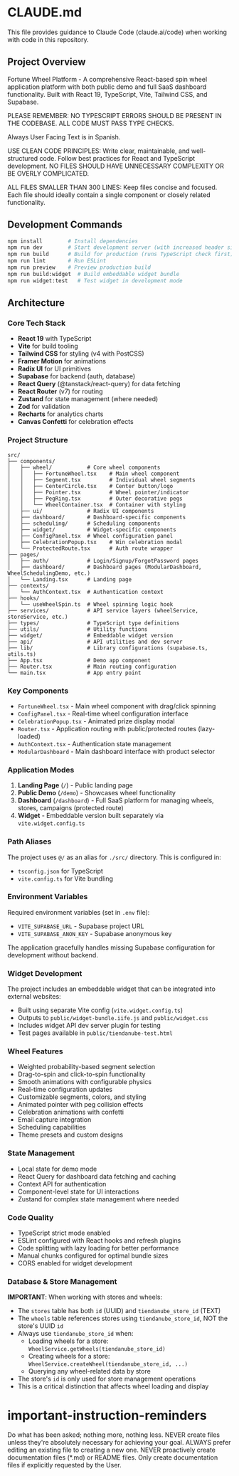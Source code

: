 # CLAUDE.md

This file provides guidance to Claude Code (claude.ai/code) when working with code in this repository.

## Project Overview

Fortune Wheel Platform - A comprehensive React-based spin wheel application platform with both public demo and full SaaS dashboard functionality. Built with React 19, TypeScript, Vite, Tailwind CSS, and Supabase.

PLEASE REMEMBER: NO TYPESCRIPT ERRORS SHOULD BE PRESENT IN THE CODEBASE. ALL CODE MUST PASS TYPE CHECKS.

Always User Facing Text is in Spanish.

USE CLEAN CODE PRINCIPLES: Write clear, maintainable, and well-structured code. Follow best practices for React and TypeScript development. NO FILES SHOULD HAVE UNNECESSARY COMPLEXITY OR BE OVERLY COMPLICATED.

ALL FILES SMALLER THAN 300 LINES: Keep files concise and focused. Each file should ideally contain a single component or closely related functionality.

## Development Commands

```bash
npm install        # Install dependencies
npm run dev        # Start development server (with increased header size for Node.js)
npm run build      # Build for production (runs TypeScript check first)
npm run lint       # Run ESLint
npm run preview    # Preview production build
npm run build:widget  # Build embeddable widget bundle
npm run widget:test   # Test widget in development mode
```

## Architecture

### Core Tech Stack

- **React 19** with TypeScript
- **Vite** for build tooling
- **Tailwind CSS** for styling (v4 with PostCSS)
- **Framer Motion** for animations
- **Radix UI** for UI primitives
- **Supabase** for backend (auth, database)
- **React Query** (@tanstack/react-query) for data fetching
- **React Router** (v7) for routing
- **Zustand** for state management (where needed)
- **Zod** for validation
- **Recharts** for analytics charts
- **Canvas Confetti** for celebration effects

### Project Structure

```
src/
├── components/
│   ├── wheel/           # Core wheel components
│   │   ├── FortuneWheel.tsx    # Main wheel component
│   │   ├── Segment.tsx         # Individual wheel segments
│   │   ├── CenterCircle.tsx    # Center button/logo
│   │   ├── Pointer.tsx         # Wheel pointer/indicator
│   │   ├── PegRing.tsx         # Outer decorative pegs
│   │   └── WheelContainer.tsx  # Container with styling
│   ├── ui/              # Radix UI components
│   ├── dashboard/       # Dashboard-specific components
│   ├── scheduling/      # Scheduling components
│   ├── widget/          # Widget-specific components
│   ├── ConfigPanel.tsx  # Wheel configuration panel
│   ├── CelebrationPopup.tsx    # Win celebration modal
│   └── ProtectedRoute.tsx      # Auth route wrapper
├── pages/
│   ├── auth/            # Login/Signup/ForgotPassword pages
│   ├── dashboard/       # Dashboard pages (ModularDashboard, WheelSchedulingDemo, etc.)
│   └── Landing.tsx      # Landing page
├── contexts/
│   └── AuthContext.tsx  # Authentication context
├── hooks/
│   └── useWheelSpin.ts  # Wheel spinning logic hook
├── services/            # API service layers (wheelService, storeService, etc.)
├── types/               # TypeScript type definitions
├── utils/               # Utility functions
├── widget/              # Embeddable widget version
├── api/                 # API utilities and dev server
├── lib/                 # Library configurations (supabase.ts, utils.ts)
├── App.tsx              # Demo app component
├── Router.tsx           # Main routing configuration
└── main.tsx             # App entry point
```

### Key Components

- `FortuneWheel.tsx` - Main wheel component with drag/click spinning
- `ConfigPanel.tsx` - Real-time wheel configuration interface
- `CelebrationPopup.tsx` - Animated prize display modal
- `Router.tsx` - Application routing with public/protected routes (lazy-loaded)
- `AuthContext.tsx` - Authentication state management
- `ModularDashboard` - Main dashboard interface with product selector

### Application Modes

1. **Landing Page** (`/`) - Public landing page
2. **Public Demo** (`/demo`) - Showcases wheel functionality
3. **Dashboard** (`/dashboard`) - Full SaaS platform for managing wheels, stores, campaigns (protected route)
4. **Widget** - Embeddable version built separately via `vite.widget.config.ts`

### Path Aliases

The project uses `@/` as an alias for `./src/` directory. This is configured in:

- `tsconfig.json` for TypeScript
- `vite.config.ts` for Vite bundling

### Environment Variables

Required environment variables (set in `.env` file):

- `VITE_SUPABASE_URL` - Supabase project URL
- `VITE_SUPABASE_ANON_KEY` - Supabase anonymous key

The application gracefully handles missing Supabase configuration for development without backend.

### Widget Development

The project includes an embeddable widget that can be integrated into external websites:

- Built using separate Vite config (`vite.widget.config.ts`)
- Outputs to `public/widget-bundle.iife.js` and `public/widget.css`
- Includes widget API dev server plugin for testing
- Test pages available in `public/tiendanube-test.html`

### Wheel Features

- Weighted probability-based segment selection
- Drag-to-spin and click-to-spin functionality
- Smooth animations with configurable physics
- Real-time configuration updates
- Customizable segments, colors, and styling
- Animated pointer with peg collision effects
- Celebration animations with confetti
- Email capture integration
- Scheduling capabilities
- Theme presets and custom designs

### State Management

- Local state for demo mode
- React Query for dashboard data fetching and caching
- Context API for authentication
- Component-level state for UI interactions
- Zustand for complex state management where needed

### Code Quality

- TypeScript strict mode enabled
- ESLint configured with React hooks and refresh plugins
- Code splitting with lazy loading for better performance
- Manual chunks configured for optimal bundle sizes
- CORS enabled for widget development

### Database & Store Management

**IMPORTANT**: When working with stores and wheels:

- The `stores` table has both `id` (UUID) and `tiendanube_store_id` (TEXT)
- The `wheels` table references stores using `tiendanube_store_id`, NOT the store's UUID `id`
- Always use `tiendanube_store_id` when:
  - Loading wheels for a store: `WheelService.getWheels(tiendanube_store_id)`
  - Creating wheels for a store: `WheelService.createWheel(tiendanube_store_id, ...)`
  - Querying any wheel-related data by store
- The store's `id` is only used for store management operations
- This is a critical distinction that affects wheel loading and display

# important-instruction-reminders

Do what has been asked; nothing more, nothing less.
NEVER create files unless they're absolutely necessary for achieving your goal.
ALWAYS prefer editing an existing file to creating a new one.
NEVER proactively create documentation files (\*.md) or README files. Only create documentation files if explicitly requested by the User.
